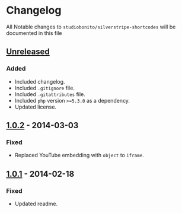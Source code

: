 # Changelog

All Notable changes to `studiobonito/silverstripe-shortcodes` will be documented in this file

## [Unreleased]
### Added
- Included changelog.
- Included `.gitignore` file.
- Included `.gitattributes` file.
- Included `php` version `>=5.3.0` as a dependency.
- Updated license.

## [1.0.2] - 2014-03-03
### Fixed
- Replaced YouTube embedding with `object` to `iframe`.

## [1.0.1] - 2014-02-18
### Fixed
- Updated readme.

[Unreleased]: https://github.com/studiobonito/silverstripe-shortcodes/compare/1.0.2...HEAD
[1.0.2]: https://github.com/studiobonito/silverstripe-shortcodes/compare/1.0.1...1.0.2
[1.0.1]: https://github.com/studiobonito/silverstripe-shortcodes/compare/1.0.0...1.0.1